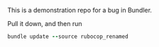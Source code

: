This is a demonstration repo for a bug in Bundler.

Pull it down, and then run

```ruby
bundle update --source rubocop_renamed
```

